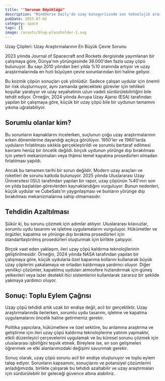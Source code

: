 ```yaml
---
title: ""Sorunun Büyüklüğü"
description: "MindVerse Daily'de uzay kategorisinde son teknolojik araştırmaları ve içgörülerı keşfedin."
pubDate: 2025-07-02
category: space
tags: []
image: /assets/blog-placeholder-1.svg
---
```


Uzay Çöpleri: Uzay Araştırmalarının En Büyük Çevre Sorunu

2023 yılında Journal of Spacecraft and Rockets dergisinde yayımlanan bir çalışmaya göre, Dünya'nın yörüngesinde 36.000'den fazla uzay çöpü bulunuyor. Bu sayı 2010 yılından beri yılda %10 oranında artıyor ve uzay araştırmalarında en hızlı büyüyen çevre sorunlarından biri haline geliyor.

Bu kozmik çöpün sonuçları çok yönlüdür. Sadece çalışan uydular için önemli bir risk oluşturmuyor, aynı zamanda gelecekteki görevler için tehlikeli koşullar yaratıyor ve uzay seyahatinin uzun vadeli sürdürülebilirliğini bile tehdit ediyor. Örneğin, 2024 yılında Avrupa Uzay Ajansı (ESA) tarafından yapılan bir çalışmaya göre, küçük bir uzay çöpü bile bir uydunun tamamını yıkıma uğratabiliyor.

## Sorumlu olanlar kim?

Bu sorunların kaynaklarını incelerken, suçlunun çoğu uzay araştırmalarının erken dönemlerine dayandığı açıkça görülüyor. 1950'ler ve 1960'larda uyduların fırlatılması sıklıkla gerçekleştirildi ve sorumlu bertaraf edilmesi kavramı henüz bir öncelik değildi. birçok uydunun yörünge dışı bırakılması için yeterli mekanizmaları veya thậmsi temel kapatma prosedürleri olmadan fırlatılması yapıldı.

Ancak bu tamamen tarihi bir sorun değildir. Modern uzay araçları ve roketleri de sorunu katkıda bulunuyor. 2025 yılında Uluslararası Uzay Üniversitesi (ISU) tarafından yapılan bir rapor, uzay çöpünün %40'ının son on yılda başlatılan görevlerden kaynaklandığını vurguluyor. Bunun nedenleri, küçük uydular ve CubeSats'ın yaygınlaşması ve bunların yörünge dışı bırakılması mekanizmalarına sahip olmamasıdır.

## Tehdidin Azaltılması

Şükür ki, bu sorunu çözmek için adımlar atılıyor. Uluslararası kılavuzlar, sorumlu uydu tasarımı ve işletme uygulamalarını vurguluyor. Hükümetler ve örgütler, kapatma ve yörünge dışı bırakma prosedürleri için standartlaştırılmış prosedürleri oluşturmak için birlikte çalışıyor.

Birçok vaat eden yaklaşım, ileri uzay çöpü kaldırma teknolojilerinin geliştirilmesidir. Örneğin, 2024 yılında NASA tarafından yapılan bir çalışmaya göre, küçük uydularla özel kapanma kollarını kullanarak büyük uzay çöplerini yakalamaya ve ortadan kaldırmaya yardımcı oluyor. Diğer yenilikçi çözümler, kapatılmış uyduları atmosfere hızlandırmak için güneş yelkenleri veya lazer destekli itici sistemlerini kullanılarak zararsız bir şekilde yakmaya yardımcı oluyor.

## Sonuç: Toplu Eylem Çağrısı

Uzay çöpü tehdidi artık uzak bir endişe değil, acil bir gerçekliktir. Uzay araştırmalarında ilerlerken, sorumlu uydu tasarımı, işletme ve kapatma uygulamalarını öncelik haline getirmemiz gerekir.

Politika yapıcılara, hükümetlere ve özel sektöre, bu anlamına araştırma ve geliştirme için ileri uzay çöpü kaldırma teknolojilerine yatırım yapmaktır, etkili düzenleyici çerçevelerini uygulamak ve bu küresel sorunu çözmek için uluslararası işbirliğini teşvik etmek. Bireylere ise, en son gelişmeleri öğrenmek ve etki alanlarımızdaki değişimi savunmak gerekir.

Sonuç olarak, uzay çöpü sorunu acil bir endişe oluşturuyor ve toplu eylem talep ediyor. Sorunların kapsamını, sonuçlarını ve potansiyel çözümlerini anladığımızda, birlikte çalışarak bu tehdidi azaltabilir ve uzay araştırmaları için sürdürülebilir bir geleceği güvence altına alabiliriz.